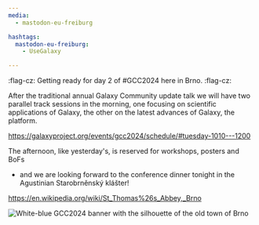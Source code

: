 ```yaml
---
media:
  - mastodon-eu-freiburg

hashtags:
  mastodon-eu-freiburg:
    - UseGalaxy

---
```


:flag-cz: Getting ready for day 2 of #GCC2024 here in Brno. :flag-cz:

After the traditional annual Galaxy Community update talk we will have two parallel track sessions in the morning,
one focusing on scientific applications of Galaxy, the other on the latest advances of Galaxy, the platform.

https://galaxyproject.org/events/gcc2024/schedule/#tuesday-1010---1200


The afternoon, like yesterday's, is reserved for workshops, posters and BoFs
- and we are looking forward to the conference dinner tonight in the
Agustinian Starobrněnský klášter!

https://en.wikipedia.org/wiki/St_Thomas%26s_Abbey,_Brno

![White-blue GCC2024 banner with the silhouette of the old town of Brno](https://xn--baw-joa.social/system/media_attachments/files/112/672/484/942/430/018/original/0a03f778c78b819d.jpg)
